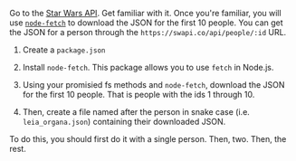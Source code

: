 Go to the [Star Wars API](https://swapi.co/). Get familiar with it. Once you're familiar, you will use [`node-fetch`](https://github.com/bitinn/node-fetch) to download the JSON for the first 10 people. You can get the JSON for a person through the `https://swapi.co/api/people/:id` URL.

1. Create a `package.json`

2. Install `node-fetch`. This package allows you to use `fetch` in Node.js.

3. Using your promisied fs methods and `node-fetch`, download the JSON for the first 10 people. That is people with the ids 1 through 10.

4. Then, create a file named after the person in snake case (i.e. `leia_organa.json`) containing their downloaded JSON.

To do this, you should first do it with a single person. Then, two. Then, the rest.
